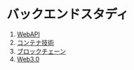 # バックエンドスタディ

1. [WebAPI](./1-WEBAPI.md)
2. [コンテナ技術](./2-CONTAINER.md)
3. [ブロックチェーン](./3-BLOCKCHAIN.md)
4. [Web3.0](./4-WEB3.md)

